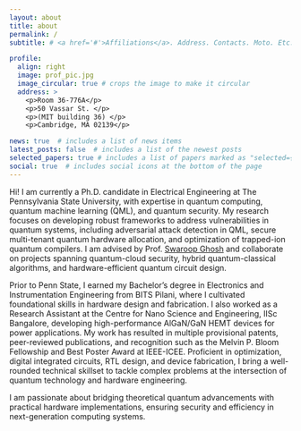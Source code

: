 ```yaml
---
layout: about
title: about
permalink: /
subtitle: # <a href='#'>Affiliations</a>. Address. Contacts. Moto. Etc.

profile:
  align: right
  image: prof_pic.jpg
  image_circular: true # crops the image to make it circular
  address: >
    <p>Room 36-776A</p>
    <p>50 Vassar St. </p>
    <p>(MIT building 36) </p>
    <p>Cambridge, MA 02139</p>

news: true  # includes a list of news items
latest_posts: false  # includes a list of the newest posts
selected_papers: true # includes a list of papers marked as "selected={true}"
social: true  # includes social icons at the bottom of the page
---
```



Hi! I am currently a Ph.D. candidate in Electrical Engineering at The Pennsylvania State University, with expertise in quantum computing, quantum machine learning (QML), and quantum security. My research focuses on developing robust frameworks to address vulnerabilities in quantum systems, including adversarial attack detection in QML, secure multi-tenant quantum hardware allocation, and optimization of trapped-ion quantum compilers. I am advised by Prof. [Swaroop Ghosh]([https://www.eecs.psu.edu/departments/directory-detail-g.aspx?q=szg212]) and collaborate on projects spanning quantum-cloud security, hybrid quantum-classical algorithms, and hardware-efficient quantum circuit design.  

Prior to Penn State, I earned my Bachelor’s degree in Electronics and Instrumentation Engineering from BITS Pilani, where I cultivated foundational skills in hardware design and fabrication. I also worked as a Research Assistant at the Centre for Nano Science and Engineering, IISc Bangalore, developing high-performance AlGaN/GaN HEMT devices for power applications. My work has resulted in multiple provisional patents, peer-reviewed publications, and recognition such as the Melvin P. Bloom Fellowship and Best Poster Award at IEEE-ICEE. Proficient in optimization, digital integrated circuits, RTL design, and device fabrication, I bring a well-rounded technical skillset to tackle complex problems at the intersection of quantum technology and hardware engineering.  

I am passionate about bridging theoretical quantum advancements with practical hardware implementations, ensuring security and efficiency in next-generation computing systems.

<!--
Write your biography here. Tell the world about yourself. Link to your favorite [subreddit](http://reddit.com). You can put a picture in, too. The code is already in, just name your picture `prof_pic.jpg` and put it in the `img/` folder.test

Put your address / P.O. box / other info right below your picture. You can also disable any of these elements by editing `profile` property of the YAML header of your `_pages/about.md`. Edit `_bibliography/papers.bib` and Jekyll will render your [publications page](/al-folio/publications/) automatically.

Link to your social media connections, too. This theme is set up to use [Font Awesome icons](http://fortawesome.github.io/Font-Awesome/) and [Academicons](https://jpswalsh.github.io/academicons/), like the ones below. Add your Facebook, Twitter, LinkedIn, Google Scholar, or just disable all of them.
-->
